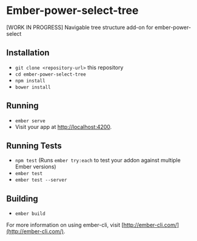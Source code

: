 # Ember-power-select-tree

[WORK IN PROGRESS] Navigable tree structure add-on for ember-power-select

## Installation

* `git clone <repository-url>` this repository
* `cd ember-power-select-tree`
* `npm install`
* `bower install`

## Running

* `ember serve`
* Visit your app at [http://localhost:4200](http://localhost:4200).

## Running Tests

* `npm test` (Runs `ember try:each` to test your addon against multiple Ember versions)
* `ember test`
* `ember test --server`

## Building

* `ember build`

For more information on using ember-cli, visit [http://ember-cli.com/](http://ember-cli.com/).
